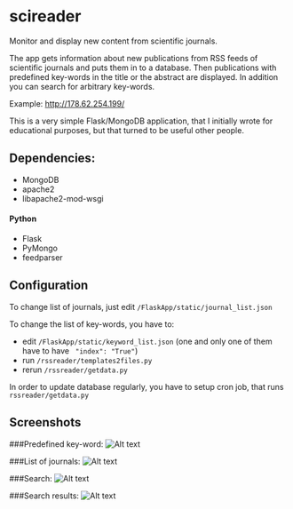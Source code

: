 # scireader
Monitor and display new content from scientific journals.

The app gets information about new publications from RSS feeds of scientific journals and puts them in to a database. Then publications with predefined key-words in the title or the abstract are displayed. In addition you can search for arbitrary key-words.

Example: http://178.62.254.199/

This is a very simple Flask/MongoDB application, that I initially wrote for educational purposes, but that turned to be useful other people.

## Dependencies:

- MongoDB
- apache2
- libapache2-mod-wsgi

#### Python
- Flask
- PyMongo
- feedparser

## Configuration

To change list of journals, just edit 
`/FlaskApp/static/journal_list.json`

To change the list of key-words, you have to:
 - edit `/FlaskApp/static/keyword_list.json` (one and only one of them have to have ` "index": "True"`)
 - run `/rssreader/templates2files.py`
 - rerun `/rssreader/getdata.py`

In order to update database regularly, you have to setup cron job, that runs `rssreader/getdata.py` 

## Screenshots
###Predefined key-word:
![Alt text](/../screenshots/screenshots/key_word.png?raw=true "Predefined key-word" )

###List of journals:
![Alt text](/../screenshots/screenshots/journals.png?raw=true "List of journals")

###Search:
![Alt text](/../screenshots/screenshots/search.png?raw=true "Search")

###Search results:
![Alt text](/../screenshots/screenshots/search_results.png?raw=true "Search results")
